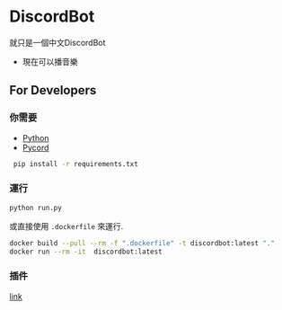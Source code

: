 # DiscordBot

就只是一個中文DiscordBot

* 現在可以播音樂

## For Developers

### 你需要

* [Python](https://www.python.org/downloads/) 
* [Pycord](https://github.com/Pycord-Development/pycord)

```bash
 pip install -r requirements.txt
```

### 運行

```bash
python run.py
```

或直接使用 `.dockerfile` 來運行.

```bash
docker build --pull --rm -f ".dockerfile" -t discordbot:latest "."
docker run --rm -it  discordbot:latest
```

### 插件

[link](https://github.com/iceice666/DiscordBotExtensions)
